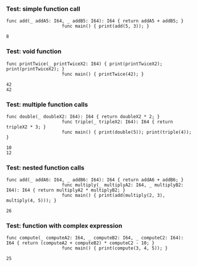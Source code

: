 ### Test: simple function call
```zong-program
func add(_ addA5: I64, _ addB5: I64): I64 { return addA5 + addB5; }
					 func main() { print(add(5, 3)); }
```
```execute
8
```

### Test: void function
```zong-program
func printTwice(_ printTwiceX2: I64) { print(printTwiceX2); print(printTwiceX2); }
					 func main() { printTwice(42); }
```
```execute
42
42
```

### Test: multiple function calls
```zong-program
func double(_ doubleX2: I64): I64 { return doubleX2 * 2; }
					 func triple(_ tripleX2: I64): I64 { return tripleX2 * 3; }
					 func main() { print(double(5)); print(triple(4)); }
```
```execute
10
12
```

### Test: nested function calls
```zong-program
func add(_ addA6: I64, _ addB6: I64): I64 { return addA6 + addB6; }
					 func multiply(_ multiplyA2: I64, _ multiplyB2: I64): I64 { return multiplyA2 * multiplyB2; }
					 func main() { print(add(multiply(2, 3), multiply(4, 5))); }
```
```execute
26
```

### Test: function with complex expression
```zong-program
func compute(_ computeA2: I64, _ computeB2: I64, _ computeC2: I64): I64 { return (computeA2 + computeB2) * computeC2 - 10; }
					 func main() { print(compute(3, 4, 5)); }
```
```execute
25
```

